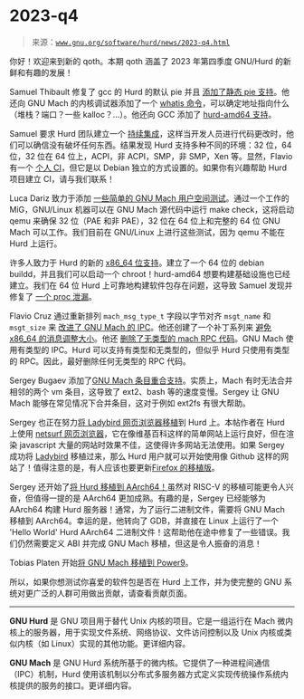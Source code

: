 <!--yml

类别：未分类

日期：2024-05-27 14:39:35

-->

# 2023-q4

> 来源：[`www.gnu.org/software/hurd/news/2023-q4.html`](https://www.gnu.org/software/hurd/news/2023-q4.html)

你好！欢迎来到新的 qoth。本期 qoth 涵盖了 2023 年第四季度 GNU/Hurd 的新鲜和有趣的发展！

Samuel Thibault 修复了 gcc 的 Hurd 的默认 pie 并且 [添加了静态 pie 支持](https://lists.gnu.org/archive/html/bug-hurd/2023-10/msg00061.html)。他还向 GNU Mach 的内核调试器添加了一个 [whatis 命令](https://lists.gnu.org/archive/html/bug-hurd/2023-10/msg00007.html)，可以确定地址指向什么（堆栈？端口？一些 kalloc？...）。他还向 GCC 添加了 [hurd-amd64 支持](https://lists.debian.org/debian-hurd/2023/11/msg00039.html)。

Samuel 要求 Hurd 团队建立一个 [持续集成](https://lists.gnu.org/archive/html/bug-hurd/2023-12/msg00007.html)，这样当开发人员进行代码更改时，他们可以确信没有破坏任何东西。结果发现 Hurd 支持多种不同的环境：32 位，64 位，32 位在 64 位上，ACPI，非 ACPI，SMP，非 SMP，Xen 等。显然，Flavio 有一个 [个人 CI](https://github.com/flavioc/cross-hurd/actions/runs/7080757561)，但它是以 Debian 独立的方式设置的。如果你有兴趣帮助 Hurd 项目建立 CI，请与我们联系！

Luca Dariz 致力于添加 [一些简单的 GNU Mach 用户空间测试](https://lists.gnu.org/archive/html/bug-hurd/2023-10/msg00031.html)。通过一个工作的 MiG，GNU/Linux 机器可以在 GNU Mach 源代码中运行 make check，这将启动 qemu 来确保 32 位（PAE 和非 PAE），32 位在 64 位上和完整的 64 位 GNU Mach 可以工作。我们目前在 GNU/Linux 上进行这些测试，因为 qemu 不能在 Hurd 上运行。

许多人致力于 Hurd 的新的 [x86_64 位支持](https://lists.gnu.org/archive/html/bug-hurd/2023-10/msg00036.html)。建立了一个 64 位的 debian buildd，并且我们可以启动一个 chroot！hurd-amd64 想要构建基础设施也已经建立。我们在 64 位 Hurd 上可靠地构建软件包存在问题，这导致 Samuel 发现并修复了 [一个 proc 泄漏](https://lists.gnu.org/archive/html/bug-hurd/2023-11/msg00035.html)。

Flavio Cruz 通过重新排列 `mach_msg_type_t` 字段以字节对齐 `msgt_name` 和 `msgt_size` 来 [改进了 GNU Mach 的 IPC](https://lists.gnu.org/archive/html/bug-hurd/2023-11/msg00033.html)。他还创建了一个补丁系列来 [避免 x86_64 的消息调整大小](https://lists.gnu.org/archive/html/bug-hurd/2023-11/msg00028.html)。他还 [删除了无类型的 mach RPC 代码](https://lists.gnu.org/archive/html/bug-hurd/2023-11/msg00026.html)。GNU Mach 使用有类型的 IPC。Hurd 可以支持有类型和无类型的，但似乎 Hurd 只使用有类型的 RPC。因此，最好删除任何无类型的 RPC 代码。

Sergey Bugaev 添加了[GNU Mach 条目重合支持](https://darnassus.sceen.net/~hurd-web/open_issues/gnumach_vm_map_entry_forward_merging/)。实质上，Mach 有时无法合并相邻的两个 vm 条目，这导致了 ext2、bash 等的速度变慢。Sergey 让 GNU Mach 能够在常见情况下合并条目，这对于例如 ext2fs 有很大帮助。

Sergey 也正在努力[将 Ladybird 网页浏览器移植](https://lists.gnu.org/archive/html/bug-hurd/2023-11/msg00013.html)到 Hurd 上。本帖作者在 Hurd 上使用 [netsurf 网页浏览器](https://www.netsurf-browser.org/)，它在像维基百科这样的简单网站上运行良好，但在渲染 javascript 大量的网站时效果不佳，这使得许多网站无法使用。如果 Sergey 成功将 [Ladybird](https://ladybird.dev/) 移植过来，那么 Hurd 用户就可以开始使用像 Github 这样的网站了！值得注意的是，有人应该也要更新[Firefox 的移植版](https://lists.debian.org/debian-hurd/2014/09/msg00070.html)。

Sergey 还开始了[将 Hurd 移植到 AArch64！](https://lists.gnu.org/archive/html/bug-hurd/2023-12/msg00110.html)虽然对 RISC-V 的移植可能更令人兴奋，但值得一提的是 AArch64 更加成熟。有趣的是，Sergey 已经能够为 AArch64 构建 Hurd 服务器！通常，为了运行二进制文件，需要将 GNU Mach 移植到 AArch64。幸运的是，他转向了 GDB，并直接在 Linux 上运行了一个 'Hello World' Hurd AArch64 二进制文件！这帮助他在途中修复了一些错误。我们仍然需要定义 ABI 并完成 GNU Mach 移植，但这是令人振奋的消息！

Tobias Platen 开始[将 GNU Mach 移植到 Power9](https://lists.gnu.org/archive/html/bug-hurd/2023-10/msg00021.html)。

所以，如果你想测试你喜爱的软件包是否在 Hurd 上工作，并为使完整的 GNU 系统对更广泛的人群可用做出贡献，请查看贡献页面。

* * *

**GNU Hurd** 是 GNU 项目用于替代 Unix 内核的项目。它是一组运行在 Mach 微内核上的服务器，用于实现文件系统、网络协议、文件访问控制以及 Unix 内核或类似内核（如 Linux）实现的其他功能。更详细内容。

**GNU Mach** 是 GNU Hurd 系统所基于的微内核。它提供了一种进程间通信（IPC）机制，Hurd 使用该机制以分布式多服务器方式定义实现传统操作系统内核提供的服务的接口。更详细内容。
